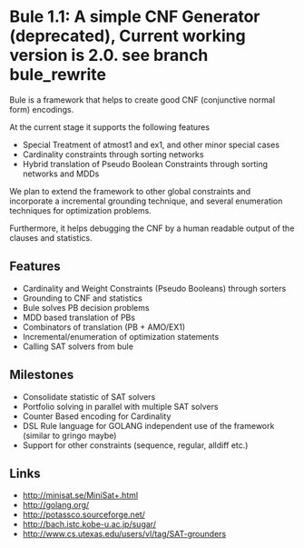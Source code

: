 Bule 1.1: A simple CNF Generator (deprecated), Current working version is 2.0. see branch bule_rewrite 
=====================================

Bule is a framework that helps to create good CNF (conjunctive normal form) encodings.

At the current stage it supports the following features

* Special Treatment of atmost1 and ex1, and other minor special cases
* Cardinality constraints through sorting networks
* Hybrid translation of Pseudo Boolean Constraints through sorting networks and MDDs

We plan to extend the framework to other global constraints and incorporate
a incremental grounding technique, and several enumeration techniques for
optimization problems. 

Furthermore, it helps debugging the CNF by a human readable output of the clauses and statistics. 

Features
----------

* Cardinality and Weight Constraints (Pseudo Booleans) through sorters 
* Grounding to CNF and statistics 
* Bule solves PB decision problems 
* MDD based translation of PBs
* Combinators of translation (PB + AMO/EX1)
* Incremental/enumeration of optimization statements 
* Calling SAT solvers from bule

Milestones
----------

* Consolidate statistic of SAT solvers
* Portfolio solving in parallel with multiple SAT solvers
* Counter Based encoding for Cardinality
* DSL Rule language for GOLANG independent use of the framework (similar to gringo maybe)
* Support for other constraints (sequence, regular, alldiff etc.)

Links
-----
* http://minisat.se/MiniSat+.html
* http://golang.org/
* http://potassco.sourceforge.net/
* http://bach.istc.kobe-u.ac.jp/sugar/
* http://www.cs.utexas.edu/users/vl/tag/SAT-grounders

